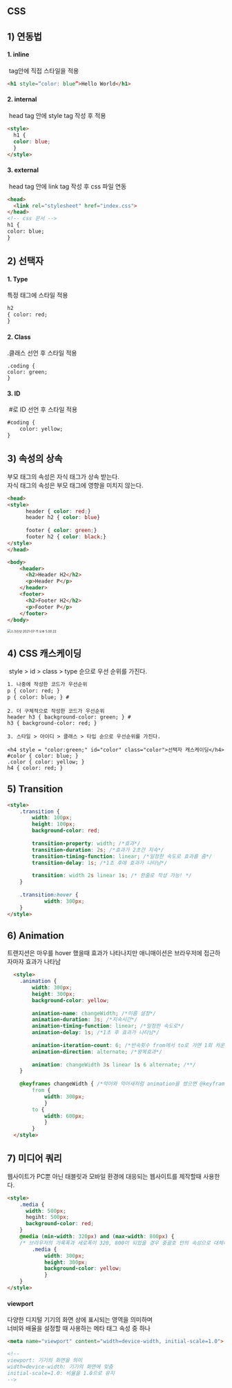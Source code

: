 ## **CSS**

## 1) 연동법

#### 1. inline 

​	tag안에 직접 스타일을 적용  

```html
<h1 style=“color: blue”>Hello World</h1>
```

#### 2. internal

​	head tag 안에 style tag 작성 후 적용

```html
<style>
  h1 { 
  color: blue; 
  }
</style>
```

#### 3. external 

​	head tag 안에 link tag 작성 후 css 파일 연동  

```html
<head>
  <link rel="stylesheet" href="index.css">
</head>	
<!-- css 문서 -->
h1 { 
color: blue; 
}
```



## 2) 선택자

#### 1. Type

특정 태그에 스타일 적용

```html
h2 
{ color: red; 
}	
```
#### 2. Class

.클래스 선언 후 스타일 적용

```htnl
.coding {
color: green; 
}
```
#### 3. ID

​	#로 ID 선언 후 스타일 적용

```html
#coding {
    color: yellow;
}
```



## 3) 속성의 상속

부모 태그의 속성은 자식 태그가 상속 받는다.  
자식 태그의 속성은 부모 태그에 영향을 미치지 않는다.

```html
<head>	  
<style>
      header { color: red;}
      header h2 { color: blue}
  
      footer { color: green;}
      footer h2 { color: black;}  
</style>
</head>

<body>
    <header>
      <h2>Header H2</h2>
      <p>Header P</p>
    </header>
    <footer>
      <h2>Footer H2</h2>
      <p>Footer P</p>
    </footer>
</body>
```

<img src="/Users/bluewind/Desktop/image/스크린샷 2021-07-11 오후 5.00.22.png" alt="스크린샷 2021-07-11 오후 5.00.22" style="zoom:50%;" />



## 4) CSS 캐스케이딩

​	style > id > class > type 순으로 우선 순위를 가진다.

```html
1. 나중에 작성한 코드가 우선순위
p { color: red; }
p { color: blue; } #
```

```
2. 더 구체적으로 작성한 코드가 우선순위
header h3 { background-color: green; } #
h3 { background-color: red; }
```

```
3. 스타일 > 아이디 > 클래스 > 타입 순으로 우선순위를 가진다.

<h4 style = "color:green;" id="color" class="color">선택자 캐스케이딩</h4>
#color { color: blue; }
.color { color: yellow; }
h4 { color: red; }
```



## 5) Transition

```html
<style>
    .transition {
        width: 100px;
        height: 100px;
        background-color: red;
        
        transition-property: width; /*효과*/
        transition-duration: 2s; /*효과가 2초간 지속*/
        transition-timing-function: linear; /*일정한 속도로 효과를 줌*/
        transition-delay: 1s; /*1초 후에 효과가 나타남*/
        
        transition: width 2s linear 1s; /* 한줄로 작성 가능! */
    }
    
    .transition:hover {
            width: 300px;
    }
</style>
```



## 6) Animation

트랜지션은 마우를 hover 했을때 효과가 나타나지만 애니매이션은 브라우저에 접근하자마자 효과가 나타남

```html
  <style>
    .animation {
        width: 300px;
        height: 300px;
        background-color: yellow;
        
        animation-name: changeWidth; /*이름 설정*/
        animation-duration: 3s; /*지속시간*/
        animation-timing-function: linear; /*일정한 속도로*/
        animation-delay: 1s; /*1초 후 효과가 나타남*/
        
        animation-iteration-count: 6; /*반속횟수 from에서 to로 가면 1회 카운트 > 3회 반복*/
        animation-direction: alternate; /*왕복효과*/
      
      	animation: changeWidth 3s linear 1s 6 alternate; /**/
    }
    
    @keyframes changeWidth { /*악어와 악어새처럼 animation을 썼으면 @keyframes가 따라옴*/
        from {
            width: 300px;
            }
        to {
            width: 600px;
            } 
        }
  </style>
```



## 7) 미디어 쿼리

웹사이트가 PC뿐 아닌 태블릿과 모바일 환경에 대응되는 웹사이트를 제작할때 사용한다.

```html
<style>
    .media {
      width: 500px;
      hegiht: 500px;
      background-color: red;
    }
    @media (min-width: 320px) and (max-width: 800px) { 
    /* 브라우저의 가록폭과 세로폭이 320, 800이 되었을 경우 중괄호 안의 속성으로 대체하겠다는 의미 */
      	.media {
            width: 300px;
            height: 300px;
            background-color: yellow;
      		}
    }
</style>
```

#### viewport

다양한 디지털 기기의 화면 상에 표시되는 영역을 의미하며  
너비와 배율을 설정할 때 사용하는 메타 태그 속성 중 하나

```html
<meta name="viewport" content="width=device-width, initial-scale=1.0">

<!-- 
viewport: 기기의 화면을 의미
width=device-width: 기기의 화면에 맞춤
initial-scale=1.0: 비율을 1.0으로 유지
-->
```

